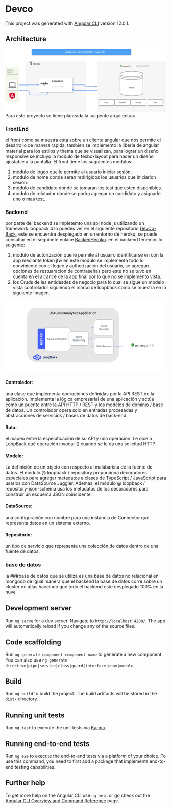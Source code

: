 # Devco

This project was generated with [Angular CLI](https://github.com/angular/angular-cli) version 12.0.1.


## Architecture
![alt text](./arquitecture/architecture.drawio.png)
Para este proyecto se tiene planeada la suigiente arquitectura.

### FrontEnd

el front como se muestra esta sobre un cliente angular que nos permite el desarrollo de manera rapida, tambien se implementó la liberia de angular material para los estilos y thema que se visualizan, para lograr un diseño responsive se incluyo la modulo de fexboxlayout para hacer un diseño ajustable a la pantalla.
El front tiene los suguientes modulos:
1. modulo de logeo que le permite al usuario iniciar sesión.
2. modulo de home donde seran redirigidos los usuarios que iniciarion sesión.
3. modulo de candidato donde se tomaran los test que esten disponibles.
4. modulo de relutador donde se podra agregar un candidato y asignarle uno o mas test.

### Backend
por parte del backend se impletemto una api node js utilizando un framework loopback 4  lo puedes ver en el siguiente repositorio [DevCo-Back](https://github.com/zurimokato/devco-backend), este se encuentra desplegado en un entorno de heroku, se puede consultar en el seguinete enlace [BackenHeroku](https://devco-back.herokuapp.com/explorer/).
en el backend tenemos lo suigente:
1. modulo de autorización que le permite al usuairo identificarse en con la app mediante token jtw en este modulo se implementa todo lo conviniente con el logeo y authorización del usuario, se agregan opciones de restuaracion de contraseñas pero este no se tuvo en cuenta en el alcance de la app final por lo que no se implementó vista.
2. los Cruds de las entidasdes de negocio para lo cual se sigue un modelo vista controlador siguiendo el marco de loopback como se muestra en la siguiente imagen.

![alt text](./arquitecture/loopback.jpg)

#### Controlador: 
una clase que implementa operaciones definidas por la API REST de la aplicación. Implementa la lógica empresarial de una aplicación y actúa como un puente entre la API HTTP / REST y los modelos de dominio / base de datos. Un controlador opera solo en entradas procesadas y abstracciones de servicios / bases de datos de back-end.

#### Ruta:
el mapeo entre la especificación de su API y una operación. Le dice a LoopBack qué operación invocar () cuando se le da una solicitud HTTP.

#### Modelo:
La definición de un objeto con respecto al malabarista de la fuente de datos. El módulo @ loopback / repository proporciona decoradores especiales para agregar metadatos a clases de TypeScript / JavaScript para usarlos con DataSource Juggler. Además, el módulo @ loopback / repository-json-schema usa los metadatos de los decoradores para construir un esquema JSON coincidente.

#### DataSource:
una configuración con nombre para una instancia de Connector que representa datos en un sistema externo.

#### Repositorio: 
un tipo de servicio que representa una colección de datos dentro de una fuente de datos.

### base de datos

la ###base de datos que se utiliza es una base de datos no relacional en mongodb de igual manera que el backend la base de datos corre sobre un cluster de atlas haceindo que todo el backend este desplegado 100% en la nuve 

## Development server

Run `ng serve` for a dev server. Navigate to `http://localhost:4200/`. The app will automatically reload if you change any of the source files.

## Code scaffolding

Run `ng generate component component-name` to generate a new component. You can also use `ng generate directive|pipe|service|class|guard|interface|enum|module`.

## Build

Run `ng build` to build the project. The build artifacts will be stored in the `dist/` directory.

## Running unit tests

Run `ng test` to execute the unit tests via [Karma](https://karma-runner.github.io).

## Running end-to-end tests

Run `ng e2e` to execute the end-to-end tests via a platform of your choice. To use this command, you need to first add a package that implements end-to-end testing capabilities.

## Further help

To get more help on the Angular CLI use `ng help` or go check out the [Angular CLI Overview and Command Reference](https://angular.io/cli) page.
